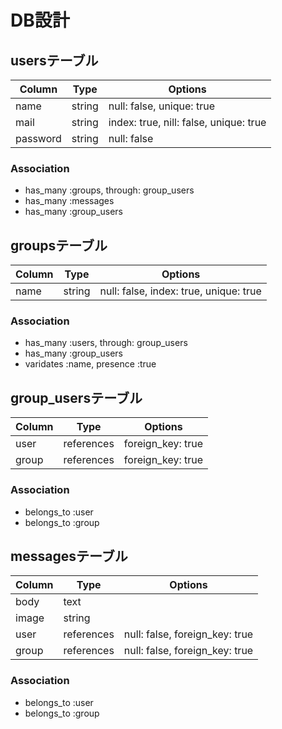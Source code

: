 # DB設計

## usersテーブル

|Column|Type|Options|
|------|----|-------|
|name|string|null: false, unique: true|
|mail|string|index: true, nill: false, unique: true|
|password|string|null: false|

### Association
- has_many :groups, through: group_users
- has_many :messages
- has_many :group_users

## groupsテーブル

|Column|Type|Options|
|------|----|-------|
|name|string|null: false, index: true, unique: true|

### Association
- has_many :users, through: group_users
- has_many :group_users
- varidates :name, presence :true

## group_usersテーブル

|Column|Type|Options|
|------|----|-------|
|user|references|foreign_key: true|
|group|references|foreign_key: true|

### Association
- belongs_to :user
- belongs_to :group

## messagesテーブル

|Column|Type|Options|
|------|----|-------|
|body|text||
|image|string||
|user|references|null: false, foreign_key: true|
|group|references|null: false, foreign_key: true|

### Association
- belongs_to :user
- belongs_to :group
